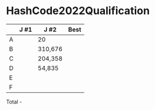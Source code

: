 # HashCode2022Qualification

|   |J #1|J #2|Best|
|---|---|---|---|
|A|   |20|   |
|B|   |310,676|   |
|C|   |204,358|   |
|D|   |54,835|   |
|E|   |   |   |
|F|   |   |   |

Total - 